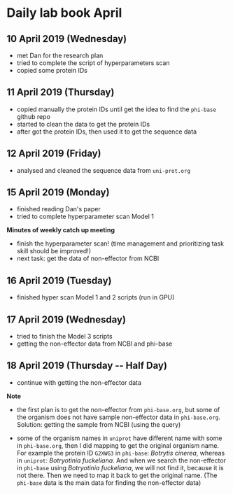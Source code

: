 Daily lab book April
====================

10 April 2019 (Wednesday)
-------------------------

-   met Dan for the research plan
-   tried to complete the script of hyperparameters scan
-   copied some protein IDs

11 April 2019 (Thursday)
------------------------

-   copied manually the protein IDs until get the idea to find the `phi-base` github repo
-   started to clean the data to get the protein IDs
-   after got the protein IDs, then used it to get the sequence data


12 April 2019 (Friday)
----------------------

-   analysed and cleaned the sequence data from `uni-prot.org`

15 April 2019 (Monday)
----------------------

- finished reading Dan's paper
- tried to complete hyperparameter scan Model 1

**Minutes of weekly catch up meeting**

- finish the hyperparameter scan! (time management and prioritizing task skill should be improved!)
- next task: get the data of non-effector from NCBI 

16 April 2019 (Tuesday)
------------------------

- finished hyper scan Model 1 and 2 scripts (run in GPU)

17 April 2019 (Wednesday)
-------------------------

- tried to finish the Model 3 scripts
- getting the non-effector data from NCBI and phi-base

18 April 2019 (Thursday -- Half Day)
------------------------------------

- continue with getting the non-effector data

**Note**

- the first plan is to get the non-effector from `phi-base.org`, but some of the organism does not have sample non-effector data in `phi-base.org`. Solution: getting the sample from NCBI (using the query)

- some of the organism names in `uniprot` have different name with some in `phi-base.org`, then I did mapping to get the original organism name. For example the protein ID `G2XWG3` in `phi-base`: *Botrytis cinerea*, whereas in  `uniprot`: *Botryotinia fuckeliana*. And when we search the non-effector in `phi-base` using *Botryotinia fuckeliana*, we will not find it, because it is not there. Then we need to map it back to get the original name. (The `phi-base` data is the main data for finding the non-effector data)




